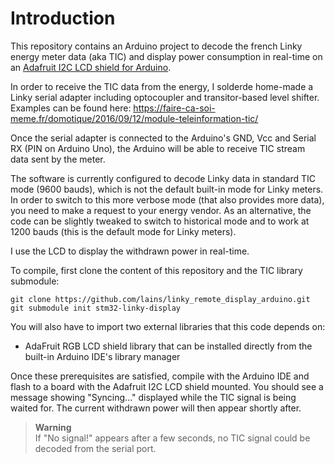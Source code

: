 # Introduction

This repository contains an Arduino project to decode the french Linky energy meter data (aka TIC) and display power consumption in real-time on an [Adafruit I2C LCD shield for Arduino](https://www.adafruit.com/product/772).

In order to receive the TIC data from the energy, I solderde home-made a Linky serial adapter including optocoupler and transitor-based level shifter. Examples can be found here: https://faire-ca-soi-meme.fr/domotique/2016/09/12/module-teleinformation-tic/

Once the serial adapter is connected to the Arduino's GND, Vcc and Serial RX (PIN on Arduino Uno), the Arduino will be able to receive TIC stream data sent by the meter.

The software is currently configured to decode Linky data in standard TIC mode (9600 bauds), which is not the default built-in mode for Linky meters. In order to switch to this more verbose mode (that also provides more data), you need to make a request to your energy vendor.
As an alternative, the code can be slightly tweaked to switch to historical mode and to work at 1200 bauds (this is the default mode for Linky meters).

I use the LCD to display the withdrawn power in real-time.

To compile, first clone the content of this repository and the TIC library submodule:
```
git clone https://github.com/lains/linky_remote_display_arduino.git
git submodule init stm32-linky-display
```

You will also have to import two external libraries that this code depends on:
* AdaFruit RGB LCD shield library that can be installed directly from the built-in Arduino IDE's library manager

Once these prerequisites are satisfied, compile with the Arduino IDE and flash to a board with the Adafruit I2C LCD shield mounted. You should see a message showing "Syncing..." displayed while the TIC signal is being waited for.
The current withdrawn power will then appear shortly after.

> **Warning**  
> If "No signal!" appears after a few seconds, no TIC signal could be decoded from the serial port.